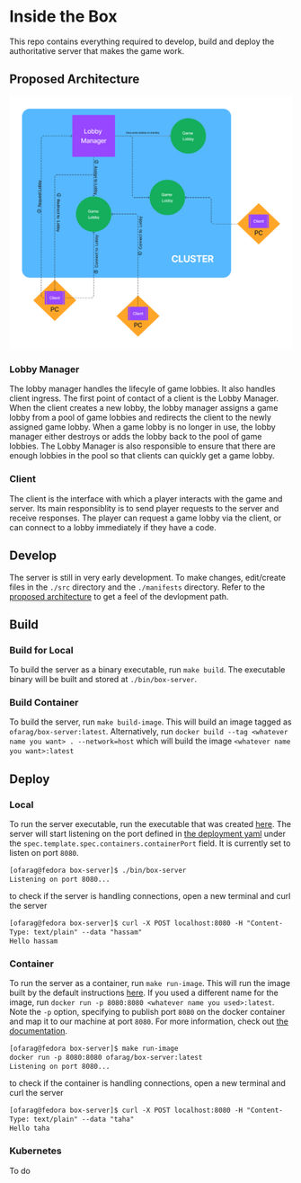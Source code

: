 # Inside the Box

This repo contains everything required to develop, build and deploy the authoritative server that makes the game work.

## Proposed Architecture
![Proposed Architecture](ServerArchitecture.png)
### Lobby Manager
The lobby manager handles the lifecyle of game lobbies. It also handles client ingress. The first point of contact of a client is the Lobby Manager. When the client creates a new lobby, the lobby manager assigns a game lobby from a pool of game lobbies and redirects the client to the newly assigned game lobby. When a game lobby is no longer in use, the lobby manager either destroys or adds the lobby back to the pool of game lobbies. The Lobby Manager is also responsible to ensure that there are enough lobbies in the pool so that clients can quickly get a game lobby.

### Client
The client is the interface with which a player interacts with the game and server. Its main responsiblity is to send player requests to the server and receive responses. The player can request a game lobby via the client, or can connect to a lobby immediately if they have a code.

## Develop
The server is still in very early development. To make changes, edit/create files in the `./src` directory and the `./manifests` directory. Refer to the [proposed architecture](#proposed-architecture) to get a feel of the devlopment path. 
## Build
### Build for Local
To build the server as a binary executable, run `make build`. The executable binary will be built and stored at `./bin/box-server`. 
### Build Container
To build the server, run `make build-image`. This will build an image tagged as `ofarag/box-server:latest`. Alternatively, run `docker build --tag <whatever name you want> . --network=host` which will build the image `<whatever name you want>:latest`
## Deploy
### Local
To run the server executable, run the executable that was created [here](#build-for-local). The server will start listening on the port defined in [the deployment yaml](manifests/echo-deployment.yaml) under the `spec.template.spec.containers.containerPort` field. It is currently set to listen on port `8080`.
```
[ofarag@fedora box-server]$ ./bin/box-server 
Listening on port 8080...
```
to check if the server is handling connections, open a new terminal and curl the server
```
[ofarag@fedora box-server]$ curl -X POST localhost:8080 -H "Content-Type: text/plain" --data "hassam"
Hello hassam
```
### Container
To run the server as a container, run `make run-image`. This will run the image built by the default instructions [here](#build-container). If you used a different name for the image, run `docker run -p 8080:8080 <whatever name you used>:latest`. Note the `-p` option, specifying to publish port `8080` on the docker container and map it to our machine at port `8080`. For more information, check out [the documentation](https://docs.docker.com/engine/reference/commandline/run/#publish).
```
[ofarag@fedora box-server]$ make run-image
docker run -p 8080:8080 ofarag/box-server:latest
Listening on port 8080...
```
to check if the container is handling connections, open a new terminal and curl the server
```
[ofarag@fedora box-server]$ curl -X POST localhost:8080 -H "Content-Type: text/plain" --data "taha"
Hello taha
```
### Kubernetes
To do